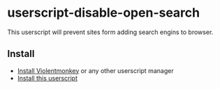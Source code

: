 # userscript-disable-open-search

This userscript will prevent sites form adding search engins to browser.

## Install
* [Install Violentmonkey](https://violentmonkey.github.io/get-it/) or any other userscript manager
* [Install this userscript](/disable-open-search.user.js?raw=1)
